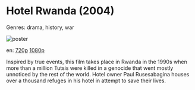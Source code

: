 # Hotel Rwanda (2004)

Genres: drama, history, war

![poster](http://image.tmdb.org/t/p/w500/ux6TRpqIOv6h8VJAiDVQBy2LBBH.jpg)

en:
  [720p](magnet:?xt=urn:btih:031EDCD79F267D9064EFF0990646550141A28718&tr=udp://glotorrents.pw:6969/announce&tr=udp://tracker.opentrackr.org:1337/announce&tr=udp://torrent.gresille.org:80/announce&tr=udp://tracker.openbittorrent.com:80&tr=udp://tracker.coppersurfer.tk:6969&tr=udp://tracker.leechers-paradise.org:6969&tr=udp://p4p.arenabg.ch:1337&tr=udp://tracker.internetwarriors.net:1337)
  [1080p](magnet:?xt=urn:btih:FB69E1861D559FD61EFAEACB7ABCB4799403C305&tr=udp://glotorrents.pw:6969/announce&tr=udp://tracker.opentrackr.org:1337/announce&tr=udp://torrent.gresille.org:80/announce&tr=udp://tracker.openbittorrent.com:80&tr=udp://tracker.coppersurfer.tk:6969&tr=udp://tracker.leechers-paradise.org:6969&tr=udp://p4p.arenabg.ch:1337&tr=udp://tracker.internetwarriors.net:1337)
  


Inspired by true events, this film takes place in Rwanda in the 1990s when more than a million Tutsis were killed in a genocide that went mostly unnoticed by the rest of the world. Hotel owner Paul Rusesabagina houses over a thousand refuges in his hotel in attempt to save their lives.